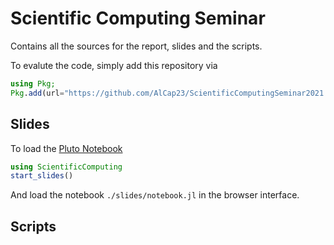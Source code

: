 # Scientific Computing Seminar

Contains all the sources for the report, slides and the scripts.

To evalute the code, simply add this repository via

```Julia
using Pkg;
Pkg.add(url="https://github.com/AlCap23/ScientificComputingSeminar2021.git")
```

## Slides

To load the [Pluto Notebook](https://github.com/fonsp/Pluto.jl)

```Julia
using ScientificComputing
start_slides()
```

And load the notebook `./slides/notebook.jl` in the browser interface.


## Scripts

